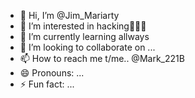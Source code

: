 - 👋 Hi, I’m @Jim_Mariarty
- 👀 I’m interested in hacking👨🏻‍💻
- 🌱 I’m currently learning allways 
- 💞️ I’m looking to collaborate on ...
- 📫 How to reach me t/me.. @Mark_221B
- 😄 Pronouns: ...
- ⚡ Fun fact: ...

<!---
JimMariarty/JimMariarty is a ✨ special ✨ repository because its `README.md` (this file) appears on your GitHub profile.
You can click the Preview link to take a look at your changes.
--->
